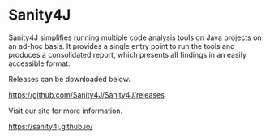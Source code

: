 # Sanity4J

Sanity4J simplifies running multiple code analysis tools on Java projects on an ad-hoc basis. It provides a single entry point to run the tools and produces a consolidated report, which presents all findings in an easily accessible format.

Releases can be downloaded below.

<https://github.com/Sanity4J/Sanity4J/releases>

Visit our site for more information.

<https://sanity4j.github.io/>

